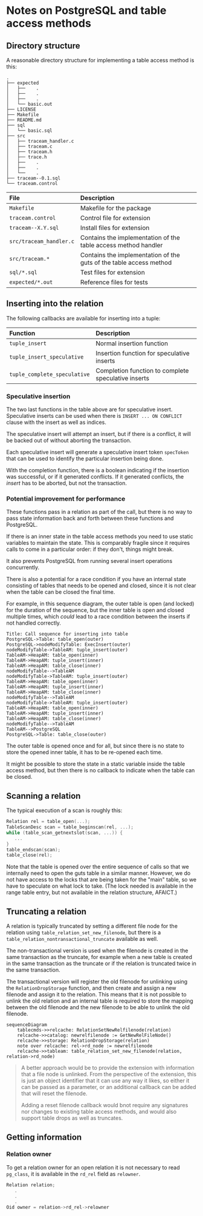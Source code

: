 # Notes on PostgreSQL and table access methods

## Directory structure

A reasonable directory structure for implementing a table access
method is this:

```
.
├── expected
│   ├──    .
│   ├──    .
│   ├──    .
│   └── basic.out
├── LICENSE
├── Makefile
├── README.md
├── sql
│   └── basic.sql
├── src
│   ├── traceam_handler.c
│   ├── traceam.c
│   ├── traceam.h
│   ├── trace.h
│   ├──    .
│   ├──    .
│   └──    .
├── traceam--0.1.sql
└── traceam.control
```

| File                    | Description                                                        |
|:------------------------|:-------------------------------------------------------------------|
| `Makefile`              | Makefile for the package                                           |
| `traceam.control`       | Control file for extension                                         |
| `traceam--X.Y.sql`      | Install files for extension                                        |
| `src/traceam_handler.c` | Contains the implementation of the table access method handler     |
| `src/traceam.*`         | Contains the implementation of the guts of the table access method |
| `sql/*.sql`             | Test files for extension                                           |
| `expected/*.out`        | Reference files for tests                                          |


## Inserting into the relation

The following callbacks are available for inserting into a tuple:

| Function                     | Description                                         |
|:-----------------------------|:----------------------------------------------------|
| `tuple_insert`               | Normal insertion function                           |
| `tuple_insert_speculative`   | Insertion function for speculative inserts          |
| `tuple_complete_speculative` | Completion function to complete speculative inserts |

### Speculative insertion

The two last functions in the table above are for speculative
insert. Speculative inserts can be used when there is `INSERT ... ON
CONFLICT` clause with the insert as well as indices.

The speculative insert will attempt an insert, but if there is a
conflict, it will be backed out of without aborting the transaction.

Each speculative insert will generate a speculative insert token
`specToken` that can be used to identify the particular insertion
being done.

With the completion function, there is a boolean indicating if the
insertion was successful, or if it generated conflicts. If it
generated conflicts, the *insert* has to be aborted, but not the
transaction.

### Potential improvement for performance

These functions pass in a relation as part of the call, but there is
no way to pass state information back and forth between these
functions and PostgreSQL.

If there is an inner state in the table access methods you need to use
static variables to maintain the state. This is comparably fragile
since it requires calls to come in a particular order: if they don't,
things might break.

It also prevents PostgreSQL from running several insert operations
concurrently.

There is also a potential for a race condition if you have an internal
state consisting of tables that needs to be opened and closed, since
it is not clear when the table can be closed the final time.

For example, in this sequence diagram, the outer table is open (and
locked) for the duration of the sequence, but the inner table is open
and closed multiple times, which *could* lead to a race condition
between the inserts if not handled correctly.

```sequence{theme="hand"}
Title: Call sequence for inserting into table
PostgreSQL->Table: table_open(outer)
PostgreSQL->nodeModifyTable: ExecInsert(outer)
nodeModifyTable->TableAM: tuple_insert(outer)
TableAM->HeapAM: table_open(inner)
TableAM->HeapAM: tuple_insert(inner)
TableAM->HeapAM: table_close(inner)
nodeModifyTable-->TableAM
nodeModifyTable->TableAM: tuple_insert(outer)
TableAM->HeapAM: table_open(inner)
TableAM->HeapAM: tuple_insert(inner)
TableAM->HeapAM: table_close(inner)
nodeModifyTable-->TableAM
nodeModifyTable->TableAM: tuple_insert(outer)
TableAM->HeapAM: table_open(inner)
TableAM->HeapAM: tuple_insert(inner)
TableAM->HeapAM: table_close(inner)
nodeModifyTable-->TableAM
TableAM-->PostgreSQL
PostgreSQL->Table: table_close(outer)
```

The outer table is opened once and for all, but since there is no
state to store the opened inner table, it has to be re-opened each
time.

It might be possible to store the state in a static variable inside
the table access method, but then there is no callback to indicate
when the table can be closed.

## Scanning a relation

The typical execution of a scan is roughly this:

```c
Relation rel = table_open(...);
TableScanDesc scan = table_beginscan(rel, ...);
while (table_scan_getnextslot(scan, ...)) {
   ...
}
table_endscan(scan);
table_close(rel);
```

Note that the table is opened over the entire sequence of calls so
that we internally need to open the guts table in a similar
manner. However, we do not have access to the locks that are being
taken for the "main" table, so we have to speculate on what lock to
take. (The lock needed is available in the range table entry, but not
available in the relation structure, AFAICT.)

## Truncating a relation

A relation is typically truncated by setting a different file node for
the relation using `table_relation_set_new_filenode`, but there is a
`table_relation_nontransactional_truncate` available as well.

The non-transactional version is used when the filenode is created in
the same transaction as the truncate, for example when a new table is
created in the same transaction as the truncate or if the relation is
truncated twice in the same transaction.

The transactional version will register the old filenode for unlinking
using the `RelationDropStorage` function, and then create and assign a
new filenode and assign it to the relation. This means that it is not
possible to unlink the old relation and an internal table is required
to store the mapping between the old filenode and the new filenode to
be able to unlink the old filenode.

```mermaid
sequenceDiagram
	tablecmds->>relcache: RelationSetNewRelfilenode(relation)
	relcache->>catalog: newrelfilenode := GetNewRelFileNode()
	relcache->>storage: RelationDropStorage(relation)
	note over relcache: rel->rd_node := newrelfilenode
	relcache->>tableam: table_relation_set_new_filenode(relation, relation->rd_node)
```

> A better approach would be to provide the extension with information
> that a file node is unlinked. From the perspective of the extension,
> this is just an object identifier that it can use any way it likes,
> so either it can be passed as a parameter, or an additional callback
> can be added that will reset the filenode. 
> 
> Adding a reset filenode callback would bnot require any signatures
> nor changes to existing table access methods, and would also support
> table drops as well as truncates.

## Getting information

### Relation owner

To get a relation owner for an open relation it is not necessary to
read `pg_class`, it is available in the `rd_rel` field as `relowner`.

```c
Relation relation;
   .
   .
   .
Oid owner = relation->rd_rel->relowner
```

